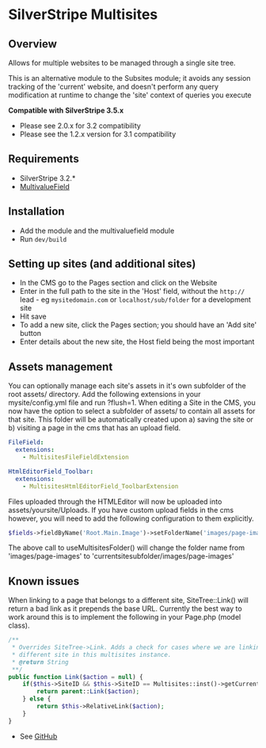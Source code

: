 # SilverStripe Multisites

## Overview

Allows for multiple websites to be managed through a single site tree. 

This is an alternative module to the Subsites module; it avoids any session
tracking of the 'current' website, and doesn't perform any query modification 
at runtime to change the 'site' context of queries you execute

**Compatible with SilverStripe 3.5.x**

* Please see 2.0.x for 3.2 compatibility
* Please see the 1.2.x version for 3.1 compatibility

## Requirements

* SilverStripe 3.2.*
* [MultivalueField](https://github.com/nyeholt/silverstripe-multivaluefield)

## Installation

* Add the module and the multivaluefield module
* Run `dev/build`

## Setting up sites (and additional sites)

* In the CMS go to the Pages section and click on the Website 
* Enter in the full path to the site in the 'Host' field, without the `http://` 
  lead - eg `mysitedomain.com` or `localhost/sub/folder` for a development site
* Hit save
* To add a new site, click the Pages section; you should have an 'Add site' 
  button
* Enter details about the new site, the Host field being the most important

## Assets management

You can optionally manage each site's assets in it's own subfolder of the root assets/ directory. Add the following extensions in your mysite/config.yml file and run ?flush=1. When editing a Site in the CMS, you now have the option to select a subfolder of assets/ to contain all assets for that site. This folder will be automatically created upon a) saving the site or b) visiting a page in the cms that has an upload field.

```yml
FileField:
  extensions:
    - MultisitesFileFieldExtension

HtmlEditorField_Toolbar:
  extensions:
    - MultisitesHtmlEditorField_ToolbarExtension
```

Files uploaded through the HTMLEditor will now be uploaded into assets/yoursite/Uploads. If you have custom upload fields in the cms however, you will need to add the following configuration to them explicitly.

```php
$fields->fieldByName('Root.Main.Image')->setFolderName('images/page-images')->useMultisitesFolder();
```

The above call to useMultisitesFolder() will change the folder name from 'images/page-images' to 'currentsitesubfolder/images/page-images'

## Known issues

When linking to a page that belongs to a different site, SiteTree::Link() will return a bad link as it prepends the base URL. Currently the best way to work around this is to implement the following in your Page.php (model class). 

```php
/**
 * Overrides SiteTree->Link. Adds a check for cases where we are linking to a page on a
 * different site in this multisites instance.  
 * @return String 
 **/
public function Link($action = null) {
	if($this->SiteID && $this->SiteID == Multisites::inst()->getCurrentSiteId()) {
		return parent::Link($action);
	} else {
		return $this->RelativeLink($action);
	}
}

```

* See [GitHub](https://github.com/sheadawson/silverstripe-multisites/issues?state=open)
